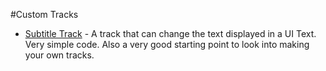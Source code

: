 #Custom Tracks

* [Subtitle Track](https://forum.unity.com/threads/use-timeline-to-set-sub-title-on-ui.475564/) - A track that can change the text displayed in a UI Text.  Very simple code.  Also a very good starting point to look into making your own tracks.
